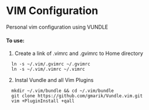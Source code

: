 VIM Configuration
==============

Personal vim configuration using VUNDLE

#### To use:

1. Create a link of .vimrc and .gvimrc to Home directory

  ```
    ln -s ~/.vim/.gvimrc ~/.gvimrc
    ln -s ~/.vim/.vimrc ~/.vimrc
  ```


2. Instal Vundle and all Vim Plugins

  ```
    mkdir ~/.vim/bundle && cd ~/.vim/bundle
    git clone https://github.com/gmarik/Vundle.vim.git
    vim +PluginInstall +qall
  ```
